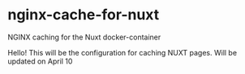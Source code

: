 # nginx-cache-for-nuxt
NGINX caching for the Nuxt docker-container


Hello! This will be the configuration for caching NUXT pages.
Will be updated on April 10
